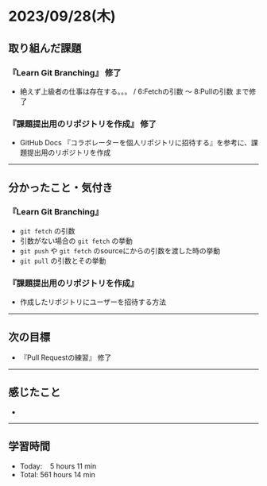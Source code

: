 # 2023/09/28(木) 

## 取り組んだ課題
### 『Learn Git Branching』 修了
- 絶えず上級者の仕事は存在する。。。 / 6:Fetchの引数 〜 8:Pullの引数 まで修了
### 『課題提出用のリポジトリを作成』 修了
- GitHub Docs 『コラボレーターを個人リポジトリに招待する』を参考に、課題提出用のリポジトリを作成
---

## 分かったこと・気付き
### 『Learn Git Branching』
- `git fetch` の引数
- 引数がない場合の `git fetch` の挙動
- `git push` や `git fetch` のsourceにからの引数を渡した時の挙動
- `git pull` の引数とその挙動
### 『課題提出用のリポジトリを作成』
- 作成したリポジトリにユーザーを招待する方法
---

## 次の目標
- 『Pull Requestの練習』 修了
---

## 感じたこと
- 
---

## 学習時間
- Today:&nbsp;&nbsp;&nbsp; 5 hours 11 min
- Total: 561 hours 14 min
